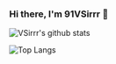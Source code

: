 ### Hi there, I'm 91VSirrr 👋

<!-- ![](https://visitor-badge.glitch.me/badge?page_id=VSirrr.VSirrr) -->

<!-- ![VSirrr's github stats](https://github-readme-stats.vercel.app/api?username=VSirrr&bg_color=30,e96443,904e95&title_color=fff&text_color=fff) -->
![VSirrr's github stats](https://github-readme-stats.vercel.app/api?username=VSirrr&theme=vue&show_icons=true)

![Top Langs](https://github-readme-stats.vercel.app/api/top-langs/?username=VSirrr)
